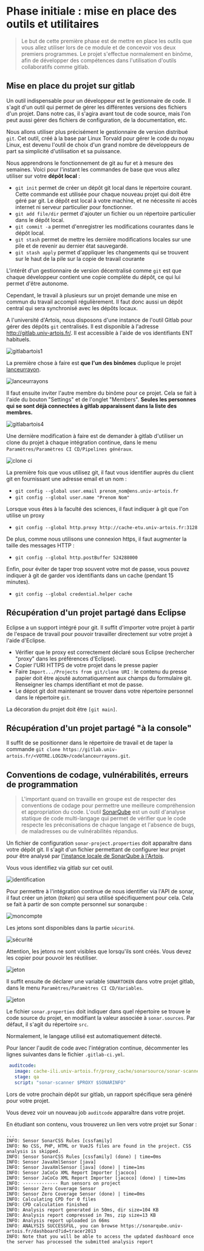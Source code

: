 # Phase initiale : mise en place des outils et utilitaires

> Le but de cette première phase est de mettre en place les outils que vous allez utiliser lors de ce module
> et de concevoir vos deux premiers programmes.
> Le projet s'effectue normalement en binôme, afin de développer des compétences dans l'utilisation d'outils collaboratifs comme gitlab.

## Mise en place du projet sur gitlab

Un outil indispensable pour un développeur est le gestionnaire de code. Il s'agit d'un outil qui permet de gérer les différentes versions des fichiers d'un projet. Dans notre cas, il s'agira avant tout de code source, mais l'on peut aussi gérer des fichiers de configuration, de la documentation, etc.

Nous allons utiliser plus précisément le gestionnaire de version distribué `git`. Cet outil, créé à la base par Linux Torvald pour gérer le code du noyau Linux, est devenu l'outil de choix d'un grand nombre de développeurs de part sa simplicité d'utilisation et sa puissance.

Nous apprendrons le fonctionnement de git au fur et à mesure des semaines. Voici pour l'instant les commandes de base que vous allez utiliser sur votre **dépôt local** : 

* ```git init``` permet de créer un dépôt git local dans le répertoire courant. Cette commande est utilisée pour chaque nouveau projet qui doit être géré par git. Le dépôt est local à votre machine, et ne nécessite ni accès internet ni serveur particulier pour fonctionner.
* ```git add file/dir``` permet d'ajouter un fichier ou un répertoire particulier dans le dépôt local. 
* ```git commit -a``` permet d'enregistrer les modifications courantes dans le dépôt local. 
* ```git stash``` permet de mettre les dernière modifications locales sur une pile et de revenir au dernier état sauvegardé.
* ```git stash apply``` permet d'appliquer les changements qui se trouvent sur le haut de la pile sur la copie de travail courante

L'intérêt d'un gestionnaire de version décentralisé comme ```git``` est que chaque développeur contient une copie complète du dépôt, ce qui lui permet d'être autonome.

Cependant, le travail à plusieurs sur un projet demande une mise en commun du travail accompli régulièrement. Il faut donc aussi un dépôt central qui sera synchronisé avec les dépôts locaux.

A l'université d'Artois, nous disposons d'une instance de l'outil Gitlab pour gérer des dépôts ```git``` centralisés. Il est disponible à l'adresse http://gitlab.univ-artois.fr/. Il est accessible à l'aide de vos identifiants ENT habituels.

![gitlabartois1](gitlabartois1.png)

La première chose à faire est **que l'un des binômes** duplique le projet [lanceurrayon](https://gitlab.univ-artois.fr/lanceurrayons/codelanceurrayons.git).

![lanceurrayons](gitlabartois2.png)


Il faut ensuite inviter l'autre membre du binôme pour ce projet. Cela se fait à l'aide du bouton "Settings" et de l'onglet "Members". **Seules les personnes qui se sont déjà connectées à gitlab apparaissent dans la liste des membres.**

![gitlabartois4](gitlabartois4.png)

Une dernière modification à faire est de demander à gitlab d'utiliser un clone du projet à chaque intégration continue, dans le menu `Paramètres/Paramètres CI CD/Pipelines généraux`.

![clone ci](gitlabclone.png)

La première fois que vous utilisez git, il faut vous identifier auprès du client git en fournissant une adresse email et un nom :

* ```git config --global user.email prenom_nom@ens.univ-artois.fr```
* ```git config --global user.name "Prenom Nom"```

Lorsque vous êtes à la faculté des sciences, il faut indiquer à git que l'on utilise un proxy

* ```git config --global http.proxy http://cache-etu.univ-artois.fr:3128```

De plus, comme nous utilisons une connexion https, il faut augmenter la taille des messages HTTP :

* ```git config --global http.postBuffer 524288000```

Enfin, pour éviter de taper trop souvent votre mot de passe, vous pouvez indiquer à git de garder
vos identifiants dans un cache (pendant 15 minutes).

* ```git config --global credential.helper cache```

## Récupération d'un projet partagé dans Eclipse

Eclipse a un support intégré pour git. Il suffit d'importer votre projet à partir de l'espace de travail pour pouvoir travailler directement sur votre projet à l'aide d'Eclipse.

* Vérifier que le proxy est correctement déclaré sous Eclipse (rechercher "proxy" dans les préférences d'Eclipse).
* Copier l'URI HTTPS de votre projet dans le presse papier
* Faire `Import.../Projects from git/clone URI` : le contenu du presse papier doit être ajouté automatiquement aux champs du formulaire git. Renseigner les champs identifiant et mot de passe.
* Le dépot git doit maintenant se trouver dans votre répertoire personnel dans le répertoire `git`.

La décoration du projet doit être ```[git main]```.


##  Récupération d'un projet partagé "à la console"

Il suffit de se positionner dans le répertoire de travail et de taper la commande ```git clone https://gitlab.univ-artois.fr/<VOTRE.LOGIN>/codelanceurrayons.git```.


## Conventions de codage, vulnérabilités, erreurs de programmation

> L'important quand on travaille en groupe est de respecter des conventions de
> codage pour permettre une meilleure compréhension et appropriation du code.
> L'outil [SonarQube](http://www.sonarqube.org/) est un outil d'analyse statique
> de code multi-langage qui permet de vérifier que le code respecte les 
> préconisations de chaque langage et l'absence de bugs, de maladresses
> ou de vulnérabilités répandus.


Un fichier de configuration `sonar-project.properties` doit apparaître dans votre dépôt git. 
Il s'agit d'un fichier permettant de configurer leur projet pour être analysé par 
[l'instance locale de SonarQube à l'Artois](http://sonarqube.univ-artois.fr/).

Vous vous identifiez via gitlab sur cet outil.

![identification](sonarqube1.png)

Pour permettre à l'intégration continue de nous identifier via l'API de sonar,
il faut créer un jeton (_token_) qui sera utilisé spécifiquement pour cela.
Cela se fait à partir de son compte personnel sur sonarqube :

![moncompte](sonarqube2.png)

Les jetons sont disponibles dans la partie `sécurité`.

![sécurité](sonarqube3.png)

Attention, les jetons ne sont visibles que lorsqu'ils sont créés. Vous devez les
copier pour pouvoir les réutiliser.

![jeton](sonarqube4.png)

Il suffit ensuite de déclarer une variable `SONARTOKEN` dans votre projet gitlab, dans le menu `Paramètres/Paramètres CI CD/Variables`.

![jeton](sonarqube5.png)

Le fichier `sonar.properties` doit indiquer dans quel répertoire se trouve le code source du projet, 
en modifiant la valeur associée à `sonar.sources`. Par défaut, il s'agit du répertoire `src`.

Normalement, le langage utilisé est automatiquement détecté.

Pour lancer l'audit de code avec l'intégration continue, décommenter les lignes suivantes dans le fichier `.gitlab-ci.yml`.

```yaml
 auditcode:
   image: cache-ili.univ-artois.fr/proxy_cache/sonarsource/sonar-scanner-cli
   stage: qa
   script: "sonar-scanner $PROXY $SONARINFO"
```

Lors de votre prochain dépôt sur gitlab, un rapport spécifique sera généré pour votre projet.

Vous devez voir un nouveau job `auditcode` apparaître dans votre projet.

En étudiant son contenu, vous trouverez un lien vers votre projet sur Sonar :
```
...
INFO: Sensor SonarCSS Rules [cssfamily]
INFO: No CSS, PHP, HTML or VueJS files are found in the project. CSS analysis is skipped.
INFO: Sensor SonarCSS Rules [cssfamily] (done) | time=0ms
INFO: Sensor JavaXmlSensor [java]
INFO: Sensor JavaXmlSensor [java] (done) | time=1ms
INFO: Sensor JaCoCo XML Report Importer [jacoco]
INFO: Sensor JaCoCo XML Report Importer [jacoco] (done) | time=1ms
INFO: ------------- Run sensors on project
INFO: Sensor Zero Coverage Sensor
INFO: Sensor Zero Coverage Sensor (done) | time=0ms
INFO: Calculating CPD for 0 files
INFO: CPD calculation finished
INFO: Analysis report generated in 50ms, dir size=104 KB
INFO: Analysis report compressed in 7ms, zip size=13 KB
INFO: Analysis report uploaded in 66ms
INFO: ANALYSIS SUCCESSFUL, you can browse https://sonarqube.univ-artois.fr/dashboard?id=tracer2013
INFO: Note that you will be able to access the updated dashboard once the server has processed the submitted analysis report
```

